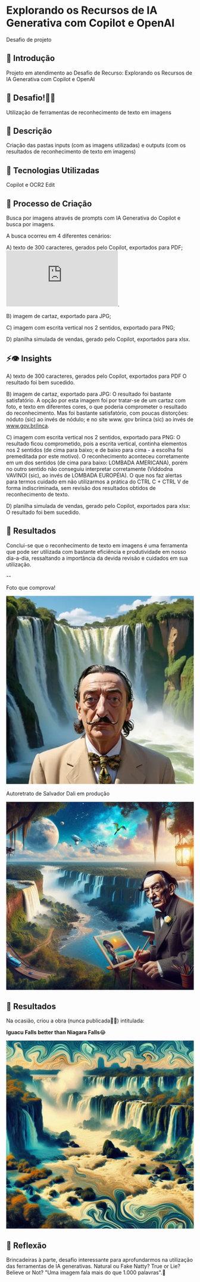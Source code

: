 # Explorando os Recursos de IA Generativa com Copilot e OpenAI
Desafio de projeto


## 🚀 Introdução
Projeto em atendimento ao Desafio de Recurso: Explorando os Recursos de IA Generativa com Copilot e OpenAI


## 🎯 Desafio!💪🤓

Utilização de ferramentas de reconhecimento de texto em imagens

## 📒 Descrição
Criação das pastas inputs (com as imagens utilizadas) e outputs (com os resultados de reconhecimento de texto em imagens)

## 🤖 Tecnologias Utilizadas
Copilot e OCR2 Edit

## 🧐 Processo de Criação
Busca por imagens através de prompts com IA Generativa do Copilot e busca por imagens.

A busca ocorreu em 4 diferentes cenários:

 A) texto de 300 caracteres, gerados pelo Copilot, exportados para PDF;
![prompt 300 caracteres](https://github.com/bids-work/explorando-os-recursos-de-ia-generativa/blob/main/inputs/prompt%20copilot%20300%20caracteres.txt).

 
 B) imagem de cartaz, exportado para JPG;
 
 C) imagem com escrita vertical nos 2 sentidos, exportado para PNG;
 
 D) planilha simulada de vendas, gerado pelo Copilot, exportados para xlsx.
 


## ⚡👁 Insights
 A) texto de 300 caracteres, gerados pelo Copilot, exportados para PDF
O resultado foi bem sucedido.

 
 B) imagem de cartaz, exportado para JPG:
O resultado foi bastante satisfatório. A opção por esta imagem foi por tratar-se de um cartaz com foto, e texto em diferentes cores, o que poderia comprometer o resultado do reconhecimento. Mas foi bastante satisfatório, com poucas distorções: nóduto (sic) ao invés de nódulo; e no site www. gov briinca (sic) ao invés de www.gov.br/inca.

 
 C) imagem com escrita vertical nos 2 sentidos, exportado para PNG:
O resultado ficou comprometido, pois a escrita vertical, continha elementos nos 2 sentidos (de cima para baixo; e de baixo para cima - a escolha foi premeditada por este motivo). O reconhecimento aconteceu corretamente em um dos sentidos (de cima para baixo: LOMBADA AMERICANA), porém no outro sentido não conseguiu interpretar corretamente (Viddodna VAVINOI (sic), ao invés de LOMBADA EUROPÉIA).
O que nos faz alertas para termos cuidado em não utilizarmos a prática do CTRL C + CTRL V de forma indiscriminada, sem revisão dos resultados obtidos de reconhecimento de texto.

 
 D) planilha simulada de vendas, gerado pelo Copilot, exportados para xlsx:
O resultado foi bem sucedido.

 

## 🚀 Resultados
 Conclui-se que o reconhecimento de texto em imagens é uma ferramenta que pode ser utilizada com bastante eficiência e produtividade em nosso dia-a-dia, ressaltando a importância da devida revisão e cuidados em sua utilização.
 
--

Foto que comprova!

![Dali foto](https://github.com/bids-work/lab-natty-or-not/blob/main/salvador%20dali%20em%20foz%2003.jpg)

Autoretrato de Salvador Dali em produção

![Dali self portrait](https://github.com/bids-work/lab-natty-or-not/blob/main/salvador%20dali%20em%20foz%2002.jpg)

## 🚀 Resultados
 Na ocasião, criou a obra (nunca publicada🤦‍♂️) intitulada:
 
 **Iguacu Falls better than Niagara Falls**😂
 
![obra](https://github.com/bids-work/lab-natty-or-not/blob/main/salvador%20dali%20-%20foz%2005.jpg)

## 💭 Reflexão
Brincadeiras à parte, desafio interessante para aprofundarmos na utilização das ferramentas de IA generativas. Natural ou Fake Natty? True or Lie? Believe or Not?
"Uma imagem fala mais do que 1.000 palavras".🧐

```
